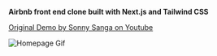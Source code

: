 **Airbnb front end clone built with Next.js and Tailwind CSS**

[Original Demo by Sonny Sanga on Youtube](https://youtu.be/BbilqOBOfg8)


![Homepage Gif](https://github.com/RyanKendrick/airbnb-clone/blob/master/public/github-imgs/Homepage.gif?raw=true)
